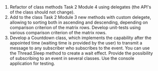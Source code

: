 ﻿1. Refactor of class methods Task 2 Module 4 using delegates (the API's of the class should not change).
2. Add to the class Task 2 Module 3 new methods with custom delegete, allowing to sorting both in ascending and descending, depending on comparison criterion of the matrix rows. Develop unit-tests using various comparison criterion of the matrix rows.
3. Develop a Countdown class, which implements the capability after the appointed time (waiting time is provided by the user) to transmit a message to any subscriber who subscribes to the event. You can use the Thread.Sleep method to create a wait effect. Provide the possibility of subscribing to an event in several classes. Use the console application for testing.